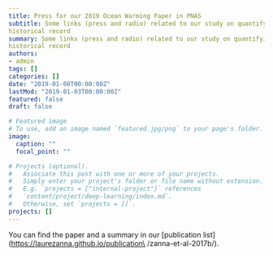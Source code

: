 ```yaml
---
title: Press for our 2019 Ocean Warming Paper in PNAS 
subtitle: Some links (press and radio) related to our study on quantifying ocean warming over the \
historical record
summary: Some links (press and radio) related to our study on quantifying ocean warming over the \
historical record
authors:
- admin
tags: []
categories: []
date: "2019-01-08T00:00:00Z"
lastMod: "2019-01-03T00:00:00Z"
featured: false
draft: false

# Featured image
# To use, add an image named `featured.jpg/png` to your page's folder. 
image:
  caption: ""
  focal_point: ""

# Projects (optional).
#   Associate this post with one or more of your projects.
#   Simply enter your project's folder or file name without extension.
#   E.g. `projects = ["internal-project"]` references 
#   `content/project/deep-learning/index.md`.
#   Otherwise, set `projects = []`.
projects: []
---
```


You can find the paper and a summary in our [publication list](https://laurezanna.github.io/publication\
/zanna-et-al-2017b/).


